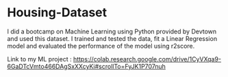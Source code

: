 # Housing-Dataset

I did a bootcamp on Machine Learning using Python provided by Devtown and used this dataset. I trained and tested the data, fit a Linear Regression model and evaluated the performance of the model using r2score.

Link to my ML project : https://colab.research.google.com/drive/1CyVXqa9-6GaDTcVmto466DAgSxXXcyKi#scrollTo=FyJK1P707nuh
